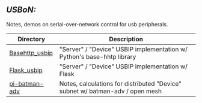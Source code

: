 ## *USBoN:*

Notes, demos on serial-over-network control for usb peripherals.


| Directory | Description |
|---|---|
|[Basehttp_usbip](https://github.com/Jesssullivan/USBoN/tree/master/Basehttp_usbip) | "Server" / "Device" USBIP implementation w/ Python's base-hhtp library  |
|[Flask_usbip](https://github.com/Jesssullivan/USBoN/tree/master/Flask_usbip) | "Server" / "Device" USBIP implementation w/ Flask  |
|[pi-batman-adv](https://github.com/Jesssullivan/USBoN/tree/master/pi-batman-adv) | Notes, calculations for distributed "Device" subnet w/ batman-adv / open mesh |

